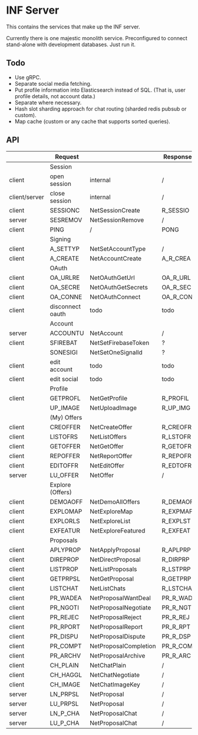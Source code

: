 # INF Server

This contains the services that make up the INF server.

Currently there is one majestic monolith service. Preconfigured to connect stand-alone with development databases. Just run it.

## Todo

- Use gRPC.
- Separate social media fetching.
- Put profile information into Elasticsearch instead of SQL. (That is, user profile details, not account data.)
- Separate where necessary.
- Hash slot sharding approach for chat routing (sharded redis pubsub or custom).
- Map cache (custom or any cache that supports sorted queries).

## API

| | Request | | Response | |
| --- | --- | --- | --- | --- |
| | Session | | | |
|client | open session | internal | / | / |
|client/server | close session | internal | / | / |
|client | SESSIONC | NetSessionCreate | R_SESSIO | NetSession |
|server | SESREMOV | NetSessionRemove | / | / |
|client | PING | / | PONG | / |
| | Signing | | | |
|client | A_SETTYP | NetSetAccountType | / | / |
|client | A_CREATE | NetAccountCreate | A_R_CREA | NetAccount |
| | OAuth | | | |
|client | OA_URLRE | NetOAuthGetUrl | OA_R_URL | NetOAuthUrl |
|client | OA_SECRE | NetOAuthGetSecrets | OA_R_SEC | NetOAuthSecrets |
|client | OA_CONNE | NetOAuthConnect | OA_R_CON | NetOAuthConnection |
|client | disconnect oauth | todo | todo | NetOAuthConnection |
| | Account | | | |
|server | ACCOUNTU | NetAccount | / | / |
|client | SFIREBAT | NetSetFirebaseToken | ? | ? |
| | SONESIGI | NetSetOneSignalId | ? | ? |
|client | edit account | todo | todo | NetAccountUpdate |
|client | edit social | todo | todo | NetAccountUpdate |
| | Profile | | | |
|client | GETPROFL | NetGetProfile | R_PROFIL | NetProfile |
| | UP_IMAGE | NetUploadImage | R_UP_IMG | NetUploadSigned |
| | (My) Offers | | | |
|client | CREOFFER | NetCreateOffer | R_CREOFR | NetOffer |
|client | LISTOFRS | NetListOffers | R_LSTOFR | NetOffer |
|client | GETOFFER | NetGetOffer | R_GETOFR | NetOffer |
|client | REPOFFER | NetReportOffer | R_REPOFR | NetReport |
|client | EDITOFFR | NetEditOffer | R_EDTOFR | NetOffer |
|server | LU_OFFER | NetOffer | / | / |
| | Explore (Offers) | | | |
|client | DEMOAOFF | NetDemoAllOffers | R_DEMAOF | NetOffer |
|client | EXPLOMAP | NetExploreMap | R_EXPMAP | NetMapEntry |
|client | EXPLORLS | NetExploreList | R_EXPLST | NetListEntry |
|client | EXFEATUR | NetExploreFeatured | R_EXFEAT | NetFeaturedEntry |
| | Proposals | | | |
|client | APLYPROP | NetApplyProposal | R_APLPRP | NetProposal |
|client | DIREPROP | NetDirectProposal | R_DIRPRP | NetProposal |
|client | LISTPROP | NetListProposals | R_LSTPRP | NetProposal |
|client | GETPRPSL | NetGetProposal | R_GETPRP | NetProposal |
|client | LISTCHAT | NetListChats | R_LSTCHA | NetProposalChat |
|client | PR_WADEA | NetProposalWantDeal | PR_R_WAD | NetProposal |
|client | PR_NGOTI | NetProposalNegotiate | PR_R_NGT | NetProposal |
|client | PR_REJEC | NetProposalReject | PR_R_REJ | NetProposal |
|client | PR_RPORT | NetProposalReport | PR_R_RPT | NetProposal |
|client | PR_DISPU | NetProposalDispute | PR_R_DSP | NetProposal |
|client | PR_COMPT | NetProposalCompletion | PR_R_COM | NetProposal |
|client | PR_ARCHV | NetProposalArchive | PR_R_ARC | NetProposal |
|client | CH_PLAIN | NetChatPlain | / | / |
|client | CH_HAGGL | NetChatNegotiate | / | / |
|client | CH_IMAGE | NetChatImageKey | / | / |
|server | LN_PRPSL | NetProposal | / | / |
|server | LU_PRPSL | NetProposal | / | / |
|server | LN_P_CHA | NetProposalChat | / | / |
|server | LU_P_CHA | NetProposalChat | / | / |
